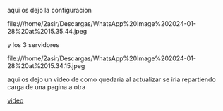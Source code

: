 aqui os dejo la configuracion

file:///home/2asir/Descargas/WhatsApp%20Image%202024-01-28%20at%2015.35.44.jpeg

y los 3 servidores

file:///home/2asir/Descargas/WhatsApp%20Image%202024-01-28%20at%2015.34.15.jpeg



aqui os dejo un video de como quedaria al actualizar se iria repartiendo carga de una pagina a otra

[video](https://youtu.be/xgqbXIVDnGQ)
